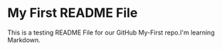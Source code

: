 # My First README File

This is a testing README File for our GitHub My-First repo.I'm learning Markdown.